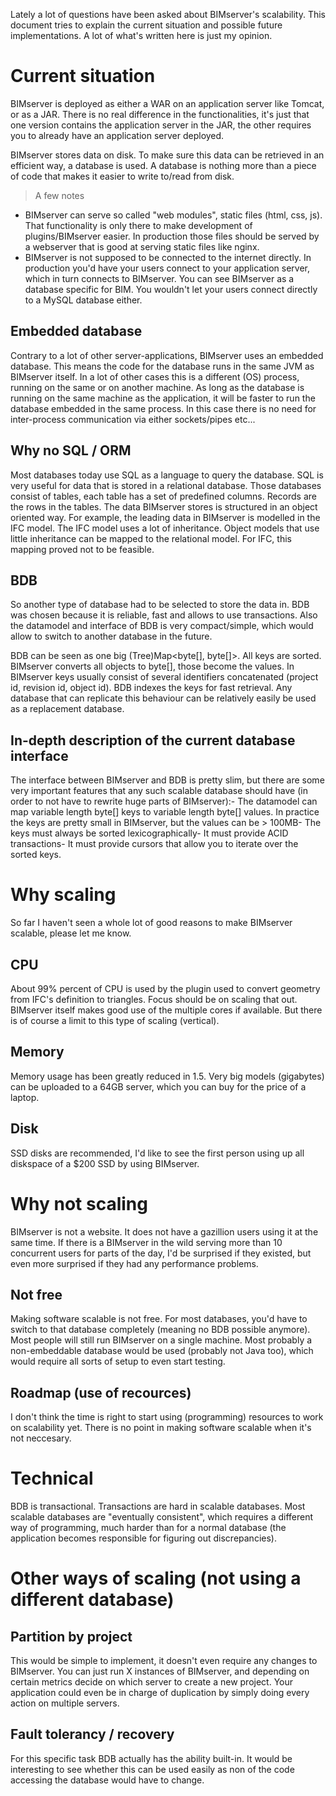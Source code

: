 Lately a lot of questions have been asked about BIMserver's scalability. This document tries to explain the current situation and possible future implementations. A lot of what's written here is just my opinion.

# Current situation

BIMserver is deployed as either a WAR on an application server like Tomcat, or as a JAR. There is no real difference in the functionalities, it's just that one version contains the application server in the JAR, the other requires you to already have an application server deployed.

BIMserver stores data on disk. To make sure this data can be retrieved in an efficient way, a database is used. A database is nothing more than a piece of code that makes it easier to write to/read from disk.

> A few notes
- BIMserver can serve so called "web modules", static files (html, css, js). That functionality is only there to make development of plugins/BIMserver easier. In production those files should be served by a webserver that is good at serving static files like nginx.
- BIMserver is not supposed to be connected to the internet directly. In production you'd have your users connect to your application server, which in turn connects to BIMserver. You can see BIMserver as a database specific for BIM. You wouldn't let your users connect directly to a MySQL database either.

## Embedded database

Contrary to a lot of other server-applications, BIMserver uses an embedded database. This means the code for the database runs in the same JVM as BIMserver itself. In a lot of other cases this is a different (OS) process, running on the same or on another machine. As long as the database is running on the same machine as the application, it will be faster to run the database embedded in the same process. In this case there is no need for inter-process communication via either sockets/pipes etc...

## Why no SQL / ORM

Most databases today use SQL as a language to query the database. SQL is very useful for data that is stored in a relational database. Those databases consist of tables, each table has a set of predefined columns. Records are the rows in the tables. The data BIMserver stores is structured in an object oriented way. For example, the leading data in BIMserver is modelled in the IFC model. The IFC model uses a lot of inheritance. Object models that use little inheritance can be mapped to the relational model. For IFC, this mapping proved not to be feasible.

## BDB
So another type of database had to be selected to store the data in. BDB was chosen because it is reliable, fast and allows to use transactions. Also the datamodel and interface of BDB is very compact/simple, which would allow to switch to another database in the future.

BDB can be seen as one big (Tree)Map<byte[], byte[]>. All keys are sorted. BIMserver converts all objects to byte[], those become the values. In BIMserver keys usually consist of several identifiers concatenated (project id, revision id, object id). BDB indexes the keys for fast retrieval. Any database that can replicate this behaviour can be relatively easily be used as a replacement database.

## In-depth description of the current database interface
The interface between BIMserver and BDB is pretty slim, but there are some very important features that any such scalable database should have (in order to not have to rewrite huge parts of BIMserver):- The datamodel can map variable length byte[] keys to variable length byte[] values. In practice the keys are pretty small in BIMserver, but the values can be > 100MB- The keys must always be sorted lexicographically- It must provide ACID transactions- It must provide cursors that allow you to iterate over the sorted keys.

# Why scaling

So far I haven't seen a whole lot of good reasons to make BIMserver scalable, please let me know.

## CPU
About 99% percent of CPU is used by the plugin used to convert geometry from IFC's definition to triangles. Focus should be on scaling that out. BIMserver itself makes good use of the multiple cores if available. But there is of course a limit to this type of scaling (vertical).

## Memory
Memory usage has been greatly reduced in 1.5. Very big models (gigabytes) can be uploaded to a 64GB server, which you can buy for the price of a laptop.

## Disk
SSD disks are recommended, I'd like to see the first person using up all diskspace of a $200 SSD by using BIMserver.

# Why not scaling

BIMserver is not a website. It does not have a gazillion users using it at the same time. If there is a BIMserver in the wild serving more than 10 concurrent users for parts of the day, I'd be surprised if they existed, but even more surprised if they had any performance problems.

## Not free
Making software scalable is not free. For most databases, you'd have to switch to that database completely (meaning no BDB possible anymore). Most people will still run BIMserver on a single machine. Most probably a non-embeddable database would be used (probably not Java too), which would require all sorts of setup to even start testing.

## Roadmap (use of recources)
I don't think the time is right to start using (programming) resources to work on scalability yet. There is no point in making software scalable when it's not neccesary.

# Technical

BDB is transactional. Transactions are hard in scalable databases. Most scalable databases are "eventually consistent", which requires a different way of programming, much harder than for a normal database (the application becomes responsible for figuring out discrepancies).

# Other ways of scaling (not using a different database)

## Partition by project

This would be simple to implement, it doesn't even require any changes to BIMserver. You can just run X instances of BIMserver, and depending on certain metrics decide on which server to create a new project. Your application could even be in charge of duplication by simply doing every action on multiple servers.

## Fault tolerancy / recovery

For this specific task BDB actually has the ability built-in. It would be interesting to see whether this can be used easily as non of the code accessing the database would have to change.